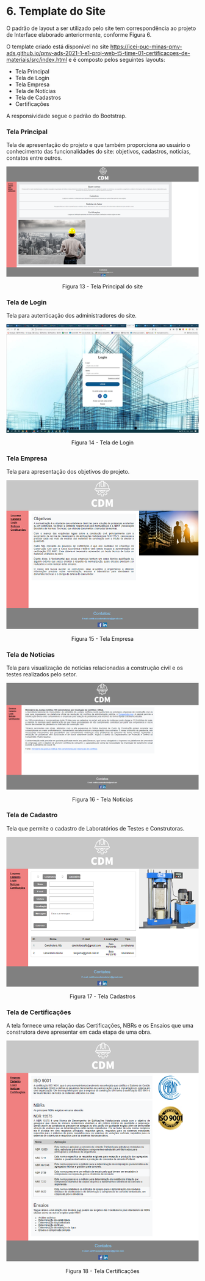 #
# 6. Template do Site

O padrão de layout a ser utilizado pelo site tem correspondência ao projeto de Interface elaborado anteriormente, conforme Figura 6.

O template criado está disponível no site https://icei-puc-minas-pmv-ads.github.io/pmv-ads-2021-1-e1-proj-web-t5-time-01-certificacoes-de-materiais/src/index.html e é composto pelos seguintes layouts:

- Tela Principal
- Tela de Login
- Tela Empresa
- Tela de Notícias
- Tela de Cadastros
- Certificações

A responsividade segue o padrão do Bootstrap.

### Tela Principal

Tela de apresentação do projeto e que também proporciona ao usuário o conhecimento das funcionalidades do site: objetivos, cadastros, noticias, contatos entre outros.

![Tela Principal](img/Tela%20Principal2.PNG)
<center>Figura 13 - Tela Principal do site</center>


### Tela de Login

Tela para autenticação dos administradores do site.

![Login](img/Login.jpg)
<center>Figura 14 - Tela de Login</center>

### Tela Empresa

Tela para apresentação dos objetivos do projeto.

![Tela Empresa](img/Tela%20Empresa.PNG)
<center>Figura 15 - Tela Empresa</center>

### Tela de Notícias

Tela para visualização de notícias relacionadas a construção civil e os testes realizados pelo setor. 

![Tela Noticias](img/Tela%20Noticias.PNG)
<center>Figura 16 - Tela Noticias</center>

### Tela de Cadastro

Tela que permite o cadastro de Laboratórios de Testes e Construtoras.

![Tela Cadastros](img/Tela%20Cadastro.PNG)
<center>Figura 17 - Tela Cadastros</center>

### Tela de Certificações

A tela fornece uma relação das Certificações, NBRs e os Ensaios que uma construtora deve apresentar em cada etapa de uma obra.

![Tela Certificações](img/Tela%20Certificações2.png)
<center>Figura 18 - Tela Certificações</center>
